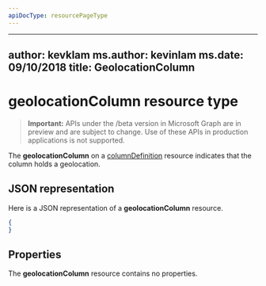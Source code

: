 ```yaml
---
apiDocType: resourcePageType
---
```

---
author: kevklam
ms.author: kevinlam
ms.date: 09/10/2018
title: GeolocationColumn
---
# geolocationColumn resource type

> **Important:** APIs under the /beta version in Microsoft Graph are in preview and are subject to change. Use of these APIs in production applications is not supported.

The **geolocationColumn** on a [columnDefinition](columnDefinition.md) resource indicates that the column holds a geolocation.

## JSON representation

Here is a JSON representation of a **geolocationColumn** resource.
<!-- { "blockType": "resource", "@odata.type": "microsoft.graph.geolocationColumn" } -->

```json
{
}
```

## Properties

The **geolocationColumn** resource contains no properties.

<!-- {
  "type": "#page.annotation",
  "description": "",
  "keywords": "",
  "section": "documentation",
  "tocPath": "Resources/GeolocationColumn"
} -->
